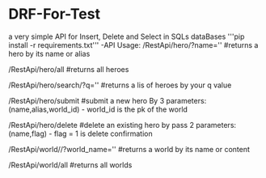 # DRF-For-Test
a very simple API for Insert, Delete and Select in SQLs dataBases
'''pip install -r requirements.txt'''
-API Usage:
/RestApi/hero/?name=''
#returns a hero by its name or alias

/RestApi/hero/all
#returns all heroes

/RestApi/hero/search/?q=''
#returns a lis of heroes by your q value

/RestApi/hero/submit
#submit a new hero By 3 parameters:(name,alias,world_id) - world_id is the pk of the world

/RestApi/hero/delete
#delete an existing hero by pass 2 parameters:(name,flag) - flag = 1  is delete confirmation

/RestApi/world//?world_name=''
#returns a world by its name or content

/RestApi/world/all
#returns all worlds
